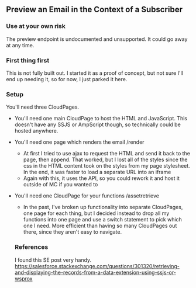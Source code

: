 ## Preview an Email in the Context of a Subscriber

### Use at your own risk
The preview endpoint is undocumented and unsupported. It could go away at any time.

### First thing first
This is not fully built out. I started it as a proof of concept, but not sure I'll end up needing it, so for now, I just parked it here. 

### Setup
You'll need three CloudPages. 

- You'll need one main CloudPage to host the HTML and JavaScript. This doesn't have any SSJS or AmpScript though, so technically could be hosted anywhere. 
- You'll need one page which renders the email /render
  - At first I tried to use ajax to request the HTML and send it back to the page, then append. That worked, but I lost all of the styles since the css in the HTML content took on the styles from my page stylesheet. In the end, it was faster to load a separate URL into an iframe
  - Again with this, it uses the API, so you could rework it and host it outside of MC if you wanted to
- You'll need one CloudPage for your functions /assetretrieve
  - In the past, I've broken up functionality into separate CloudPages, one page for each thing, but I decided instead to drop all my functions into one page and use a switch statement to pick which one I need. More efficient than having so many CloudPages out there, since they aren't easy to navigate.

  ### References
  I found this SE post very handy. https://salesforce.stackexchange.com/questions/301320/retrieving-and-displaying-the-records-from-a-data-extension-using-ssjs-or-wsprox

